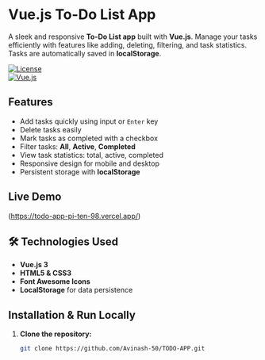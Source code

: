 # Vue.js To-Do List App 

A sleek and responsive **To-Do List app** built with **Vue.js**. Manage your tasks efficiently with features like adding, deleting, filtering, and task statistics. Tasks are automatically saved in **localStorage**.  

[![License](https://img.shields.io/badge/license-MIT-blue.svg)](LICENSE)  
[![Vue.js](https://img.shields.io/badge/Vue.js-3.2-green)](https://vuejs.org/)  

## Features

- Add tasks quickly using input or `Enter` key  
- Delete tasks easily  
- Mark tasks as completed with a checkbox  
- Filter tasks: **All**, **Active**, **Completed**  
- View task statistics: total, active, completed  
- Responsive design for mobile and desktop  
- Persistent storage with **localStorage**  

## Live Demo
(https://todo-app-pi-ten-98.vercel.app/)  

## 🛠️ Technologies Used

- **Vue.js 3**  
- **HTML5 & CSS3**  
- **Font Awesome Icons**  
- **LocalStorage** for data persistence  

## Installation & Run Locally

1. **Clone the repository:**
   ```bash
   git clone https://github.com/Avinash-50/TODO-APP.git
